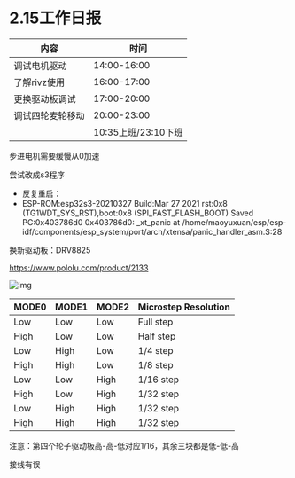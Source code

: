 # 2.15工作日报

| 内容             | 时间                |
| ---------------- | ------------------- |
| 调试电机驱动     | 14:00-16:00         |
| 了解rivz使用     | 16:00-17:00         |
| 更换驱动板调试   | 17:00-20:00         |
| 调试四轮麦轮移动 | 20:00-23:00         |
|                  | 10:35上班/23:10下班 |



步进电机需要缓慢从0加速

尝试改成s3程序

* 反复重启：
* ESP-ROM:esp32s3-20210327
  Build:Mar 27 2021
  rst:0x8 (TG1WDT_SYS_RST),boot:0x8 (SPI_FAST_FLASH_BOOT)
  Saved PC:0x403786d0
  0x403786d0: _xt_panic at /home/maoyuxuan/esp/esp-idf/components/esp_system/port/arch/xtensa/panic_handler_asm.S:28

换新驱动板：DRV8825

https://www.pololu.com/product/2133

![img](https://a.pololu-files.com/picture/0J4232.600.png?f2f6269e0a80c41f0a5147915106aa55)

| MODE0 | MODE1 | MODE2 | Microstep Resolution |
| :---- | :---- | :---- | :------------------- |
| Low   | Low   | Low   | Full step            |
| High  | Low   | Low   | Half step            |
| Low   | High  | Low   | 1/4 step             |
| High  | High  | Low   | 1/8 step             |
| Low   | Low   | High  | 1/16 step            |
| High  | Low   | High  | 1/32 step            |
| Low   | High  | High  | 1/32 step            |
| High  | High  | High  | 1/32 step            |

注意：第四个轮子驱动板高-高-低对应1/16，其余三块都是低-低-高

接线有误